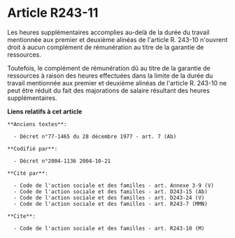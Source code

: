 # Article R243-11

Les heures supplémentaires accomplies au-delà de la durée du travail mentionnée aux premier et deuxième alinéas de l'article
R. 243-10 n'ouvrent droit à aucun complément de rémunération au titre de la garantie de ressources.

Toutefois, le complément de rémunération dû au titre de la garantie de ressources à raison des heures effectuées dans la
limite de la durée du travail mentionnée aux premier et deuxième alinéas de l'article R. 243-10 ne peut être réduit du fait
des majorations de salaire résultant des heures supplémentaires.

**Liens relatifs à cet article**

	**Anciens textes**:

	  - Décret n°77-1465 du 28 décembre 1977 - art. 7 (Ab)

	**Codifié par**:

	  - Décret n°2004-1136 2004-10-21

	**Cité par**:

	  - Code de l'action sociale et des familles - art. Annexe 3-9 (V)
	  - Code de l'action sociale et des familles - art. D243-15 (Ab)
	  - Code de l'action sociale et des familles - art. D243-24 (V)
	  - Code de l'action sociale et des familles - art. R243-7 (MMN)

	**Cite**:

	  - Code de l'action sociale et des familles - art. R243-10 (M)
